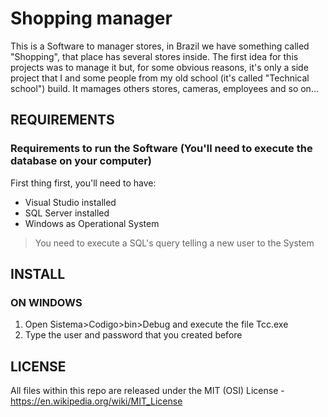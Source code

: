 # Shopping manager

This is a Software to manager stores, in Brazil we have something called "Shopping", that place has several stores inside. 
The first idea for this projects was to manage it but, for some obvious reasons, it's only a side project that I and some people from 
my old school (it's called "Technical school") build.
It mamages others stores, cameras, employees and so on...

## REQUIREMENTS
### Requirements to run the  Software (You'll need to execute the database on your computer)

First thing first, you'll need to have:

*   Visual Studio installed
*   SQL Server installed
*   Windows as Operational System
> You need to execute a SQL's query telling a new user to the System

## INSTALL
### ON WINDOWS

1. Open Sistema>Codigo>bin>Debug and execute the file Tcc.exe
1. Type the user and password that you created before

## LICENSE

All files within this repo are released under the MIT (OSI) License - https://en.wikipedia.org/wiki/MIT_License
